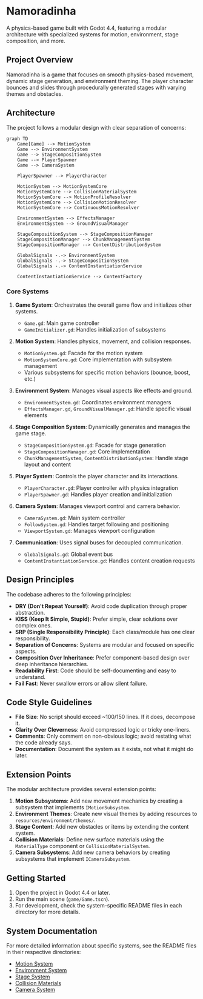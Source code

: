 # Namoradinha

A physics-based game built with Godot 4.4, featuring a modular architecture with specialized systems for motion, environment, stage composition, and more.

## Project Overview

Namoradinha is a game that focuses on smooth physics-based movement, dynamic stage generation, and environment theming. The player character bounces and slides through procedurally generated stages with varying themes and obstacles.

## Architecture

The project follows a modular design with clear separation of concerns:

```mermaid
graph TD
    Game[Game] --> MotionSystem
    Game --> EnvironmentSystem
    Game --> StageCompositionSystem
    Game --> PlayerSpawner
    Game --> CameraSystem
    
    PlayerSpawner --> PlayerCharacter
    
    MotionSystem --> MotionSystemCore
    MotionSystemCore --> CollisionMaterialSystem
    MotionSystemCore --> MotionProfileResolver
    MotionSystemCore --> CollisionMotionResolver
    MotionSystemCore --> ContinuousMotionResolver
    
    EnvironmentSystem --> EffectsManager
    EnvironmentSystem --> GroundVisualManager
    
    StageCompositionSystem --> StageCompositionManager
    StageCompositionManager --> ChunkManagementSystem
    StageCompositionManager --> ContentDistributionSystem
    
    GlobalSignals -.-> EnvironmentSystem
    GlobalSignals -.-> StageCompositionSystem
    GlobalSignals -.-> ContentInstantiationService
    
    ContentInstantiationService --> ContentFactory
```

### Core Systems

1. **Game System**: Orchestrates the overall game flow and initializes other systems.
   - `Game.gd`: Main game controller
   - `GameInitializer.gd`: Handles initialization of subsystems

2. **Motion System**: Handles physics, movement, and collision responses.
   - `MotionSystem.gd`: Facade for the motion system
   - `MotionSystemCore.gd`: Core implementation with subsystem management
   - Various subsystems for specific motion behaviors (bounce, boost, etc.)

3. **Environment System**: Manages visual aspects like effects and ground.
   - `EnvironmentSystem.gd`: Coordinates environment managers
   - `EffectsManager.gd`, `GroundVisualManager.gd`: Handle specific visual elements

4. **Stage Composition System**: Dynamically generates and manages the game stage.
   - `StageCompositionSystem.gd`: Facade for stage generation
   - `StageCompositionManager.gd`: Core implementation
   - `ChunkManagementSystem`, `ContentDistributionSystem`: Handle stage layout and content

5. **Player System**: Controls the player character and its interactions.
   - `PlayerCharacter.gd`: Player controller with physics integration
   - `PlayerSpawner.gd`: Handles player creation and initialization

6. **Camera System**: Manages viewport control and camera behavior.
   - `CameraSystem.gd`: Main system controller
   - `FollowSystem.gd`: Handles target following and positioning
   - `ViewportSystem.gd`: Manages viewport configuration

7. **Communication**: Uses signal buses for decoupled communication.
   - `GlobalSignals.gd`: Global event bus
   - `ContentInstantiationService.gd`: Handles content creation requests

## Design Principles

The codebase adheres to the following principles:

- **DRY (Don't Repeat Yourself)**: Avoid code duplication through proper abstraction.
- **KISS (Keep It Simple, Stupid)**: Prefer simple, clear solutions over complex ones.
- **SRP (Single Responsibility Principle)**: Each class/module has one clear responsibility.
- **Separation of Concerns**: Systems are modular and focused on specific aspects.
- **Composition Over Inheritance**: Prefer component-based design over deep inheritance hierarchies.
- **Readability First**: Code should be self-documenting and easy to understand.
- **Fail Fast**: Never swallow errors or allow silent failure.

## Code Style Guidelines

- **File Size**: No script should exceed ~100/150 lines. If it does, decompose it.
- **Clarity Over Cleverness**: Avoid compressed logic or tricky one-liners.
- **Comments**: Only comment on non-obvious logic; avoid restating what the code already says.
- **Documentation**: Document the system as it exists, not what it might do later.

## Extension Points

The modular architecture provides several extension points:

1. **Motion Subsystems**: Add new movement mechanics by creating a subsystem that implements `IMotionSubsystem`.
2. **Environment Themes**: Create new visual themes by adding resources to `resources/environment/themes/`.
3. **Stage Content**: Add new obstacles or items by extending the content system.
4. **Collision Materials**: Define new surface materials using the `MaterialType` component or `CollisionMaterialSystem`.
5. **Camera Subsystems**: Add new camera behaviors by creating subsystems that implement `ICameraSubsystem`.

## Getting Started

1. Open the project in Godot 4.4 or later.
2. Run the main scene (`game/Game.tscn`).
3. For development, check the system-specific README files in each directory for more details.

## System Documentation

For more detailed information about specific systems, see the README files in their respective directories:

- [Motion System](scripts/motion/README.md)
- [Environment System](scripts/environment/README.md)
- [Stage System](scripts/stage/README.md)
- [Collision Materials](scripts/collision_materials/README.md)
- [Camera System](camera/README.md)
